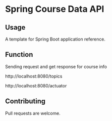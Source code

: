 # Spring Course Data API

## Usage
A template for Spring Boot application reference.

## Function
Sending request and get response for course info

http://localhost:8080/topics

http://localhost:8080/actuator

## Contributing
Pull requests are welcome.
